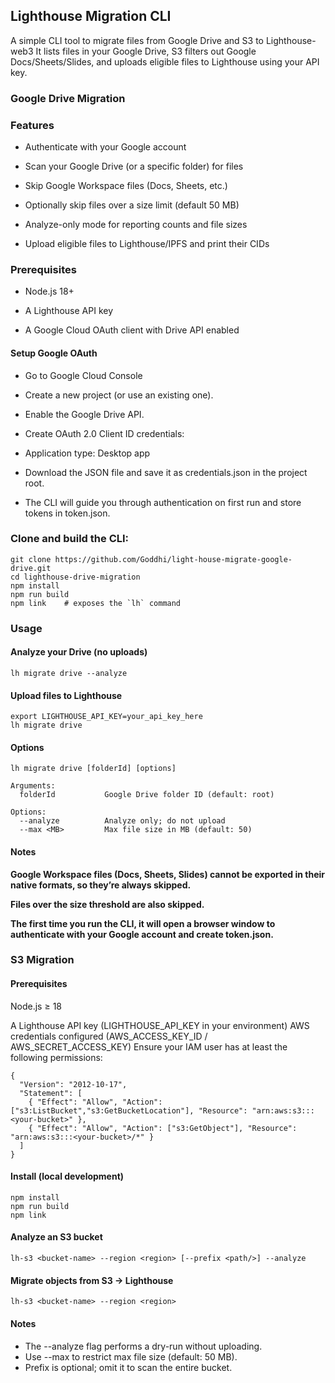## Lighthouse Migration CLI
A simple CLI tool to migrate files from Google Drive and S3 to Lighthouse-web3
It lists files in your Google Drive, S3 filters out Google Docs/Sheets/Slides, and uploads eligible files to Lighthouse using your API key.

### Google Drive Migration
###  Features

- Authenticate with your Google account

- Scan your Google Drive (or a specific folder) for files

- Skip Google Workspace files (Docs, Sheets, etc.)

- Optionally skip files over a size limit (default 50 MB)

- Analyze-only mode for reporting counts and file sizes

- Upload eligible files to Lighthouse/IPFS and print their CIDs

### Prerequisites

- Node.js 18+

- A Lighthouse API key

- A Google Cloud OAuth client with Drive API enabled

#### Setup Google OAuth

- Go to Google Cloud Console

- Create a new project (or use an existing one).

- Enable the Google Drive API.

- Create OAuth 2.0 Client ID credentials:

- Application type: Desktop app

- Download the JSON file and save it as credentials.json in the project root.

- The CLI will guide you through authentication on first run and store tokens in token.json.

### Clone and build the CLI:

```
git clone https://github.com/Goddhi/light-house-migrate-google-drive.git
cd lighthouse-drive-migration
npm install
npm run build
npm link    # exposes the `lh` command
```

### Usage
#### Analyze your Drive (no uploads)
```
lh migrate drive --analyze
```

#### Upload files to Lighthouse
```
export LIGHTHOUSE_API_KEY=your_api_key_here
lh migrate drive
```

#### Options
```
lh migrate drive [folderId] [options]

Arguments:
  folderId           Google Drive folder ID (default: root)

Options:
  --analyze          Analyze only; do not upload
  --max <MB>         Max file size in MB (default: 50)
```

#### Notes

**Google Workspace files (Docs, Sheets, Slides) cannot be exported in their native formats, so they’re always skipped.**

**Files over the size threshold are also skipped.**

**The first time you run the CLI, it will open a browser window to authenticate with your Google account and create token.json.**


### S3 Migration 

#### Prerequisites

Node.js ≥ 18

A Lighthouse API key (LIGHTHOUSE_API_KEY in your environment)
AWS credentials configured (AWS_ACCESS_KEY_ID / AWS_SECRET_ACCESS_KEY)
Ensure your IAM user has at least the following permissions:
```
{
  "Version": "2012-10-17",
  "Statement": [
    { "Effect": "Allow", "Action": ["s3:ListBucket","s3:GetBucketLocation"], "Resource": "arn:aws:s3:::<your-bucket>" },
    { "Effect": "Allow", "Action": ["s3:GetObject"], "Resource": "arn:aws:s3:::<your-bucket>/*" }
  ]
}
```

#### Install (local development)
```
npm install
npm run build
npm link
```

#### Analyze an S3 bucket
```
lh-s3 <bucket-name> --region <region> [--prefix <path/>] --analyze
```

#### Migrate objects from S3 → Lighthouse
```
lh-s3 <bucket-name> --region <region> 
```


#### Notes
- The --analyze flag performs a dry-run without uploading.
- Use --max <MB> to restrict max file size (default: 50 MB).
- Prefix is optional; omit it to scan the entire bucket.